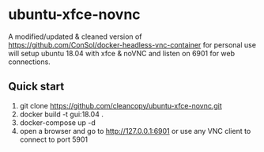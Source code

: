 # ubuntu-xfce-novnc

A modified/updated & cleaned version of https://github.com/ConSol/docker-headless-vnc-container for personal use
will setup ubuntu 18.04 with xfce & noVNC and listen on 6901 for web connections.

## Quick start

1. git clone https://github.com/cleancopy/ubuntu-xfce-novnc.git
2. docker build -t gui:18.04 .
3. docker-compose up -d
4. open a browser and go to http://127.0.0.1:6901 or use any VNC client to connect to port 5901
